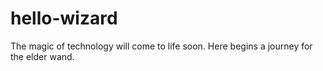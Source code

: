# hello-wizard
The magic of technology will come to life soon. Here begins a journey for the elder wand. 

